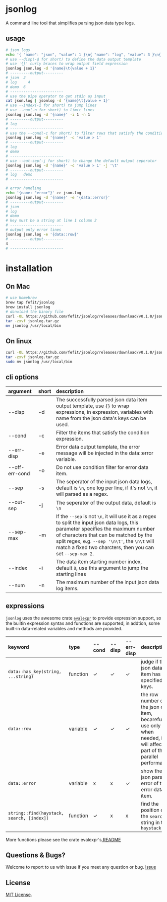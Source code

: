 # jsonlog

A command line tool that simplifies parsing json data type logs.

## usage

```bash
# json logs
echo '{ "name": "json", "value": 1 }\n{ "name": "log", "value": 3 }\n{ "name": "demo", "value": 5}' > json.log
# use --disp(-d for short) to define the data output template
# use '{}' curly braces to wrap output field expression
jsonlog json.log -d '{name}\t{value + 1}'
# ---------output---------
# json  2
# log	  4
# demo  6
# ------------------------
# use the pipe operator to get stdin as input
cat json.log | jsonlog -d '{name}\t{value + 1}'
# use --index(-i for short) to jump lines
# use --num(-n for short) to limit lines
jsonlog json.log -d '{name}' -i 1 -n 1
# ---------output---------
# log
# ------------------------
# use the --cond(-c for short) to filter rows that satisfy the condition
jsonlog json.log -d '{name}' -c 'value > 1'
# ---------output---------
# log
# demo
# ------------------------
# use --out-sep(-j for short) to change the default output seperator
jsonlog json.log -d '{name}' -c 'value > 1' -j '\t'
# ---------output---------
# log	demo
# ------------------------

# error handling
echo '{name: "error"}' >> json.log
jsonlog json.log -d '{name}' -e '{data::error}'
# ---------output---------
# json
# log
# demo
# key must be a string at line 1 column 2
# ------------------------
# output only error lines
jsonlog json.log -e '{data::row}'
# ---------output---------
4
# ------------------------
```

# installation

## On Mac

```bash
# use homebrew
brew tap fefit/jsonlog
brew install jsonlog
# donwload the binary file
curl -OL https://github.com/fefit/jsonlog/releases/download/v0.1.0/jsonlog-mac-0.1.0.tar.gz -o jsonlog.tar.gz
tar -zxvf jsonlog.tar.gz
mv jsonlog /usr/local/bin
```
## On linux

```bash
curl -OL https://github.com/fefit/jsonlog/releases/download/v0.1.0/jsonlog-linux-0.1.0.tar.gz -o jsonlog.tar.gz
tar -zxvf jsonlog.tar.gz
sudo mv jsonlog /usr/local/bin
```

## cli options

| argument       | short | description                                                                                                                                                                                                                                                                                  |
| :------------- | :---- | :------------------------------------------------------------------------------------------------------------------------------------------------------------------------------------------------------------------------------------------------------------------------------------------- |
| --disp         | -d    | The successfully parsed json data item output template, use `{}` to wrap expressions, in expression, variables with name from the json data's keys can be used.                                                                                                                              |
| --cond         | -c    | Filter the items that satisfy the condition expression.                                                                                                                                                                                                                                      |
| --err-disp     | -e    | Error data output template, the error message will be injected in the data::error variable.                                                                                                                                                                                                  |
| --off-err-cond | -o    | Do not use condition filter for error data item.                                                                                                                                                                                                                                             |
| --sep          | -s    | The seperator of the input json data logs, default is `\n`, one log per line, if it's not `\n`, it will parsed as a regex.                                                                                                                                                                   |
| --out-sep      | -j    | The seperator of the output data, default is `\n`                                                                                                                                                                                                                                            |
| --sep-max      | -m    | If the `--sep` is not `\n`, it will use it as a regex to split the input json data logs, this parameter specifies the maximum number of characters that can be matched by the split regex, e.g. `--sep '\n\t'`, the `\n\t` will match a fixed two charcters, then you can set `--sep-max 2`. |
| --index        | -i    | The data item starting number index, default `0`, use this argument to jump the starting lines                                                                                                                                                                                               |
| --num          | -n    | The maximum number of the input json data log items.                                                                                                                                                                                                                                         |

## expressions

`jsonlog` uses the awesome crate [`evalexpr`](https://github.com/ISibboI/evalexpr) to provide expression support, so the builtin expression syntax and functions are supported, in addtion, some built-in data-related variables and methods are provided.

| keyword  | type  | --cond | --disp | --err-disp | description |
| :------- | :---- | :---------- | :------ | :--- | :---------- |
| `data::has_key(string, ...string)` | function | ✓ | ✓ | ✓ | judge if the json data item has the specified keys. |
| `data::row` | variable | ✓ | ✓ | ✓ | the row number of the json data item, becareful to use only when needed, it will affect part of the parallel performance. |
| `data::error` | variable | x | x | ✓ | show the json parsing error of the error data item. |
| `string::find(haystack, search, [index])` | function | ✓ | x | x | find the position of the `search` string in the `haystack` |

More functions please see the crate evalexpr's[ README](https://github.com/ISibboI/evalexpr#builtin-functions)

## Questions & Bugs?

Welcome to report to us with issue if you meet any question or bug. [Issue](https://github.com/suchjs/nprintf/issues)

## License

[MIT License](./LICENSE).
